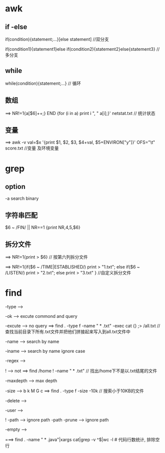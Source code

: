 # awk


## if -else

if(condition){statement;…}[else statement]  //双分支

if(condition1){statement1}else if(condition2){statement2}else{statement3}  // 多分支


## while

while(condition){statement;…} // 循环

## 数组
==> NR!=1{a[$6]++;} END {for (i in a) print i ", " a[i];}' netstat.txt  // 统计状态

## 变量

==> awk -v val=$x '{print $1, $2, $3, $4+val, $5+ENVIRON["y"]}' OFS="\t" score.txt //变量 及环境变量

# grep

## option
-a search binary

## 字符串匹配

$6 ~ /FIN/ || NR==1 {print NR,$4,$5,$6}

## 拆分文件
==> NR!=1{print > $6} // 按第六列拆分文件

==> NR!=1{if($6 ~ /TIME|ESTABLISHED/) print > "1.txt";
else if($6 ~ /LISTEN/) print > "2.txt";
else print > "3.txt" }  //自定义拆分文件

# find

-type --> 

-ok  --> excute commond  and query

-excute --> no query
==> find . -type f -name " * .txt" -exec cat {} \;> /all.txt //
查找当前目录下所有.txt文件并把他们拼接起来写入到all.txt文件中

-name -->  search by name 

-iname --> search by name ignore case

-regex --> 

! --> not 
==>  find /home ! -name " * .txt"  // 找出/home下不是以.txt结尾的文件

-maxdepth -->  max depth

-size  --> b k M G c
==> find . -type f -size -10k  // 搜索小于10KB的文件

-delete  --> 

-user  --> 

! -path --> ignore path
 -path -prune --> ignore path

-empty -->

===> find . -name " * .java"|xargs cat|grep -v ^$|wc -l # 代码行数统计, 排除空行

